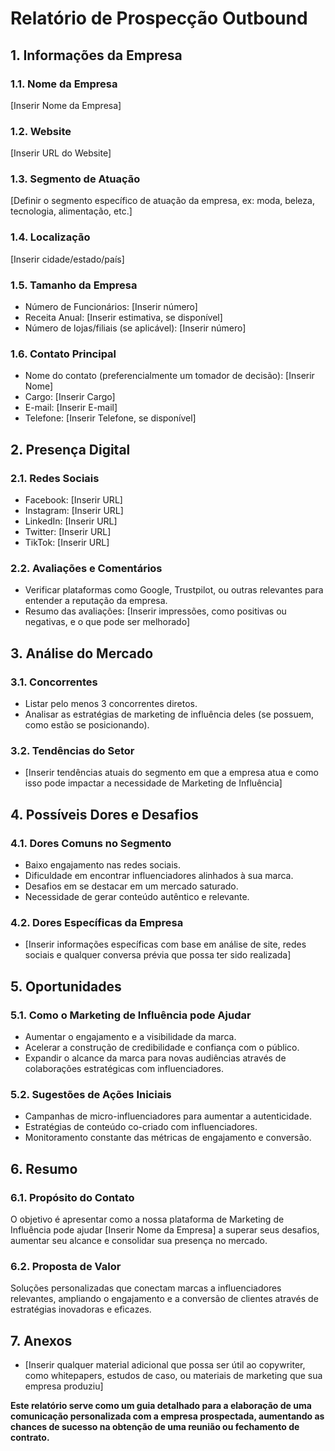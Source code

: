 # Relatório de Prospecção Outbound

## 1. Informações da Empresa

### 1.1. Nome da Empresa
[Inserir Nome da Empresa]

### 1.2. Website
[Inserir URL do Website]

### 1.3. Segmento de Atuação
[Definir o segmento específico de atuação da empresa, ex: moda, beleza, tecnologia, alimentação, etc.]

### 1.4. Localização
[Inserir cidade/estado/país]

### 1.5. Tamanho da Empresa
- Número de Funcionários: [Inserir número]
- Receita Anual: [Inserir estimativa, se disponível]
- Número de lojas/filiais (se aplicável): [Inserir número]

### 1.6. Contato Principal
- Nome do contato (preferencialmente um tomador de decisão): [Inserir Nome]
- Cargo: [Inserir Cargo]
- E-mail: [Inserir E-mail]
- Telefone: [Inserir Telefone, se disponível]

## 2. Presença Digital

### 2.1. Redes Sociais
- Facebook: [Inserir URL]
- Instagram: [Inserir URL]
- LinkedIn: [Inserir URL]
- Twitter: [Inserir URL]
- TikTok: [Inserir URL]

### 2.2. Avaliações e Comentários
- Verificar plataformas como Google, Trustpilot, ou outras relevantes para entender a reputação da empresa.
- Resumo das avaliações: [Inserir impressões, como positivas ou negativas, e o que pode ser melhorado]

## 3. Análise do Mercado

### 3.1. Concorrentes
- Listar pelo menos 3 concorrentes diretos.
- Analisar as estratégias de marketing de influência deles (se possuem, como estão se posicionando).

### 3.2. Tendências do Setor
- [Inserir tendências atuais do segmento em que a empresa atua e como isso pode impactar a necessidade de Marketing de Influência]

## 4. Possíveis Dores e Desafios

### 4.1. Dores Comuns no Segmento
- Baixo engajamento nas redes sociais.
- Dificuldade em encontrar influenciadores alinhados à sua marca.
- Desafios em se destacar em um mercado saturado.
- Necessidade de gerar conteúdo autêntico e relevante.

### 4.2. Dores Específicas da Empresa
- [Inserir informações específicas com base em análise de site, redes sociais e qualquer conversa prévia que possa ter sido realizada]

## 5. Oportunidades

### 5.1. Como o Marketing de Influência pode Ajudar
- Aumentar o engajamento e a visibilidade da marca.
- Acelerar a construção de credibilidade e confiança com o público.
- Expandir o alcance da marca para novas audiências através de colaborações estratégicas com influenciadores.

### 5.2. Sugestões de Ações Iniciais
- Campanhas de micro-influenciadores para aumentar a autenticidade.
- Estratégias de conteúdo co-criado com influenciadores.
- Monitoramento constante das métricas de engajamento e conversão.

## 6. Resumo

### 6.1. Propósito do Contato
O objetivo é apresentar como a nossa plataforma de Marketing de Influência pode ajudar [Inserir Nome da Empresa] a superar seus desafios, aumentar seu alcance e consolidar sua presença no mercado.

### 6.2. Proposta de Valor
Soluções personalizadas que conectam marcas a influenciadores relevantes, ampliando o engajamento e a conversão de clientes através de estratégias inovadoras e eficazes.

## 7. Anexos
- [Inserir qualquer material adicional que possa ser útil ao copywriter, como whitepapers, estudos de caso, ou materiais de marketing que sua empresa produziu]

**Este relatório serve como um guia detalhado para a elaboração de uma comunicação personalizada com a empresa prospectada, aumentando as chances de sucesso na obtenção de uma reunião ou fechamento de contrato.**